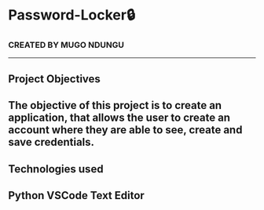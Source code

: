# Password-Locker🔒

### CREATED BY  MUGO NDUNGU

----------------------------------------------------------------------

## Project Objectives

The objective of this project is to create an application, that allows the user to create an account where they are able to see, create and save credentials.
----------------------------------------------------------------------

## Technologies used

Python
VSCode Text Editor
-----------------------------------------------------------------------------

